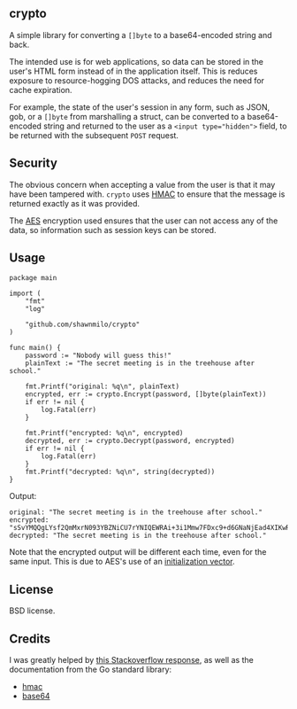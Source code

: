 ## crypto

A simple library for converting a `[]byte` to a base64-encoded string and back.

The intended use is for web applications, so data can be stored in the user's HTML form instead of in the application itself. This is reduces exposure to resource-hogging DOS attacks, and reduces the need for cache expiration.

For example, the state of the user's session in any form, such as JSON, gob, or a `[]byte` from marshalling a struct, can be converted to a base64-encoded string and returned to the user as a `<input type="hidden">` field, to be returned with the subsequent `POST` request.

## Security

The obvious concern when accepting a value from the user is that it may have been tampered with. `crypto` uses [HMAC](https://en.wikipedia.org/wiki/Hash-based_message_authentication_code) to ensure that the message is returned exactly as it was provided. 

The [AES](https://en.wikipedia.org/wiki/Advanced_Encryption_Standard) encryption used ensures that the user can not access any of the data, so information such as session keys can be stored.

## Usage

    package main

    import (
        "fmt"
        "log"

        "github.com/shawnmilo/crypto"
    )

    func main() {
        password := "Nobody will guess this!"
        plainText := "The secret meeting is in the treehouse after school."

        fmt.Printf("original: %q\n", plainText)
        encrypted, err := crypto.Encrypt(password, []byte(plainText))
        if err != nil {
            log.Fatal(err)
        }

        fmt.Printf("encrypted: %q\n", encrypted)
        decrypted, err := crypto.Decrypt(password, encrypted)
        if err != nil {
            log.Fatal(err)
        }
        fmt.Printf("decrypted: %q\n", string(decrypted))
    }

Output:

    original: "The secret meeting is in the treehouse after school."
    encrypted: "sSvYMQQgLYsf2QmMxrN093YBZNiCU7rYNIQEWRAi+3i1Mmw7FDxc9+d6GNaNjEad4XIKwRtX+IpLE+ZrU1PLhPVMuA1upK4VxX0XxtIlqOBGzMrFYh3t2535fJxgav5j1lH/Cg=="
    decrypted: "The secret meeting is in the treehouse after school."

Note that the encrypted output will be different each time, even for the same input. This is due to AES's use of an [initialization vector](https://en.wikipedia.org/wiki/Initialization_vector).

## License

BSD license.

## Credits

I was greatly helped by [this Stackoverflow response](http://stackoverflow.com/a/18819040), as well as the documentation from the Go standard library:

* [hmac](https://golang.org/pkg/crypto/hmac/)
* [base64](https://golang.org/pkg/encoding/base64/)
